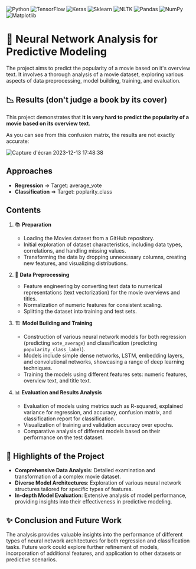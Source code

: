 ![Python](https://img.shields.io/badge/python-v3.7+-brightgreen.svg)
![TensorFlow](https://img.shields.io/badge/tensorflow-v2.0+-blue.svg)
![Keras](https://img.shields.io/badge/keras-v2.3+-purple.svg)
![Sklearn](https://img.shields.io/badge/scikit_learn-v0.22+-lightgrey.svg)
![NLTK](https://img.shields.io/badge/NLTK-v3.4+-blueviolet.svg)
![Pandas](https://img.shields.io/badge/pandas-v1.0+-yellow.svg)
![NumPy](https://img.shields.io/badge/numpy-v1.18+-orange.svg)
![Matplotlib](https://img.shields.io/badge/matplotlib-v3.2+-red.svg)


# 🧠 Neural Network Analysis for Predictive Modeling 

The project aims to predict the popularity of a movie based on it's overview text. It involves a thorough analysis of a movie dataset, exploring various aspects of data preprocessing, model building, training, and evaluation.

## 📉 Results (don't judge a book by its cover)

This project demonstrates that **it is very hard to predict the popularity of a movie based on its overview text**.

As you can see from this confusion matrix, the results are not exactly accurate:


![Capture d'écran 2023-12-13 17:48:38](https://github.com/siliataider/Neural-Network-Analysis-for-Predictive-Modeling/assets/69010419/a460f354-a39d-425d-b836-b4b3b26e4e97)


## Approaches
   - **Regression** => Target: average_vote
   - **Classification** => Target: poplarity_class

## Contents

1. 📚 **Preparation**
   - Loading the Movies dataset from a GitHub repository.
   - Initial exploration of dataset characteristics, including data types, correlations, and handling missing values.
   - Transforming the data by dropping unnecessary columns, creating new features, and visualizing distributions.

2. 🔄 **Data Preprocessing**
   - Feature engineering by converting text data to numerical representations (text vectorization) for the movie overviews and titles.
   - Normalization of numeric features for consistent scaling.
   - Splitting the dataset into training and test sets.

3. 🏗️ **Model Building and Training**
   - Construction of various neural network models for both regression (predicting `vote_average`) and classification (predicting `popularity_class_label`).
   - Models include simple dense networks, LSTM, embedding layers, and convolutional networks, showcasing a range of deep learning techniques.
   - Training the models using different features sets: numeric features, overview text, and title text.

4. 📊 **Evaluation and Results Analysis**
   - Evaluation of models using metrics such as R-squared, explained variance for regression, and accuracy, confusion matrix, and classification report for classification.
   - Visualization of training and validation accuracy over epochs.
   - Comparative analysis of different models based on their performance on the test dataset.

## 🌟 Highlights of the Project

- **Comprehensive Data Analysis**: Detailed examination and transformation of a complex movie dataset.
- **Diverse Model Architectures**: Exploration of various neural network structures tailored for specific types of features.
- **In-depth Model Evaluation**: Extensive analysis of model performance, providing insights into their effectiveness in predictive modeling.

## ✨ Conclusion and Future Work 

The analysis provides valuable insights into the performance of different types of neural network architectures for both regression and classification tasks. Future work could explore further refinement of models, incorporation of additional features, and application to other datasets or predictive scenarios.
